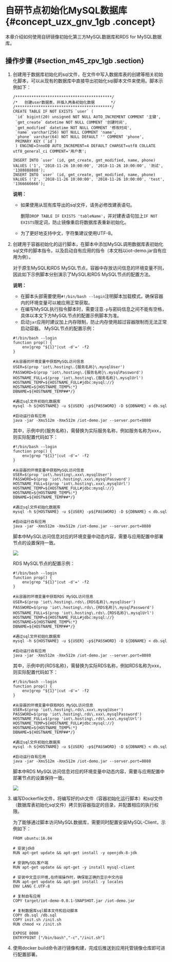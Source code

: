 # 自研节点初始化MySQL数据库 {#concept_uzx_gnv_1gb .concept}

本章介绍如何使用自研镜像初始化第三方MySQL数据库和RDS for MySQL数据库。

## 操作步骤 {#section_m45_zpv_1gb .section}

1.  创建用于数据库初始化的sql文件，在文件中写入数据库表的创建等相关初始化脚本，可以从现有的数据库中直接导出初始化sql脚本文件来使用。脚本示例如下：

    ```
    /******************************************/
    /*   创建user数据表，并插入两条初始化数据       */
    /******************************************/
    CREATE TABLE IF NOT EXISTS `user` (
     `id` bigint(20) unsigned NOT NULL AUTO_INCREMENT COMMENT '主键',
     `gmt_create` datetime NOT NULL COMMENT '创建时间',
     `gmt_modified` datetime NOT NULL COMMENT '修改时间',
     `name` varchar(256) NOT NULL COMMENT 'name',
     `phone` varchar(64) NOT NULL DEFAULT '' COMMENT 'phone',
     PRIMARY KEY (`id`)
     ) ENGINE=InnoDB AUTO_INCREMENT=4 DEFAULT CHARSET=utf8 COLLATE utf8_general_ci COMMENT='用户表';
    
    INSERT INTO `user` (id, gmt_create, gmt_modified, name, phone) VALUES ('1', '2018-11-26 10:00:00', '2018-11-26 10:00:00', '测试', '1388888888');
    INSERT INTO `user` (id, gmt_create, gmt_modified, name, phone) VALUES ('2', '2018-11-26 10:00:00', '2018-11-26 10:00:00', 'test', '1366666666');
    ```

    **说明：** 

    -   如果使用从现有库导出的sql文件，请务必修改建表语句。

        删除`DROP TABLE IF EXISTS 'tableName'`，并对建表语句加上`IF NOT EXISTS`限定词，防止镜像重启将数据库表重新初始化。

    -   为了更好地支持中文，字符集建议使用UTF-8。
2.  创建用于容器初始化的运行脚本，在脚本中添加MySQL调用数据库表初始化sql文件的脚本指令，以及启动自有应用的指令（本文档以iot-demo.jar自有应用为例）。

    对于原生MySQL和RDS MySQL节点，容器中存放访问信息的环境变量不同，因此如下示例脚本分别演示了MySQL和RDS MySQL节点的配置方法。

    **说明：** 

    -   在脚本头部需要使用`#!/bin/bash --login`注明脚本加载模式，确保容器内的环境变量可以被应用正常获取。
    -   在编写MySQL执行指令脚本时，需要注意`-p`与密码信息之间不能有空格，具体以本文下方MySQL节点的配置示例脚本为准。
    -   启动`jar`应用时建议加上内存限制，防止内存使用超过容器限制而无法正常启动容器。
    MySQL节点的配置示例：

    ```
    #!/bin/bash --login
    function prop() {
        env|grep "${1}"|cut -d'=' -f2
    }
    
    #从容器的环境变量中获取MySQL访问信息
    USER=$(prop 'iot\.hosting\.{服务名称}\.mysqlUser')
    PASSWORD=$(prop 'iot\.hosting\.{服务名称}\.mysqlPassword')
    HOSTNAME_FULL=$(prop 'iot\.hosting\.{服务名称}\.mysqlUrl')
    HOSTNAME_TEMP=${HOSTNAME_FULL#jdbc:mysql://}
    HOSTNAME=${HOSTNAME_TEMP%:*}
    DBNAME=${HOSTNAME_TEMP##*/}
    
    #通过sql文件初始化数据库
    mysql -h ${HOSTNAME} -u ${USER} -p${PASSWORD} -D ${DBNAME} < db.sql
    
    #启动运行自有应用
    java -jar -Xms512m -Xmx512m /iot-demo.jar --server.port=8080
    ```

    其中，示例中的\{服务名称\}，需替换为实际服务名称，例如服务名称为xxx，则实际配置代码如下：

    ```
    #!/bin/bash --login
    function prop() {
        env|grep "${1}"|cut -d'=' -f2
    }
    
    #从容器的环境变量中获取MySQL访问信息
    USER=$(prop 'iot\.hosting\.xxx\.mysqlUser')
    PASSWORD=$(prop 'iot\.hosting\.xxx\.mysqlPassword')
    HOSTNAME_FULL=$(prop 'iot\.hosting\.xxx\.mysqlUrl')
    HOSTNAME_TEMP=${HOSTNAME_FULL#jdbc:mysql://}
    HOSTNAME=${HOSTNAME_TEMP%:*}
    DBNAME=${HOSTNAME_TEMP##*/}
    
    #通过sql文件初始化数据库
    mysql -h ${HOSTNAME} -u ${USER} -p${PASSWORD} -D ${DBNAME} < db.sql
    
    #启动运行自有应用
    java -jar -Xms512m -Xmx512m /iot-demo.jar --server.port=8080
    ```

    脚本中MySQL访问信息对应的环境变量中动态内容，需要与应用配置中部署节点的设置保持一致。

    ![](http://static-aliyun-doc.oss-cn-hangzhou.aliyuncs.com/assets/img/78131/154684627933865_zh-CN.png)

    RDS MySQL节点的配置示例：

    ```
    #!/bin/bash --login
    function prop() {
        env|grep "${1}"|cut -d'=' -f2
    }
    
    #从容器的环境变量中获取RDS MySQL访问信息
    USER=$(prop 'iot\.hosting\.rds\.{RDS名称}\.mysqlUser')
    PASSWORD=$(prop 'iot\.hosting\.rds\.{RDS名称}\.mysqlPassword')
    HOSTNAME_FULL=$(prop 'iot\.hosting\.rds\.{RDS名称}\.mysqlUrl')
    HOSTNAME_TEMP=${HOSTNAME_FULL#jdbc:mysql://}
    HOSTNAME=${HOSTNAME_TEMP%:*}
    DBNAME=${HOSTNAME_TEMP##*/}
    
    #通过sql文件初始化数据库
    mysql -h ${HOSTNAME} -u ${USER} -p${PASSWORD} -D ${DBNAME} < db.sql
    
    #启动运行自有应用
    java -jar -Xms512m -Xmx512m /iot-demo.jar --server.port=8080
    ```

    其中，示例中的\{RDS名称\}，需替换为实际RDS名称，例如RDS名称为xxx，则实际配置代码如下：

    ```
    #!/bin/bash --login
    function prop() {
        env|grep "${1}"|cut -d'=' -f2
    }
    
    #从容器的环境变量中获取RDS MySQL访问信息
    USER=$(prop 'iot\.hosting\.rds\.xxx\.mysqlUser')
    PASSWORD=$(prop 'iot\.hosting\.rds\.xxx\.mysqlPassword')
    HOSTNAME_FULL=$(prop 'iot\.hosting\.rds\.xxx\.mysqlUrl')
    HOSTNAME_TEMP=${HOSTNAME_FULL#jdbc:mysql://}
    HOSTNAME=${HOSTNAME_TEMP%:*}
    DBNAME=${HOSTNAME_TEMP##*/}
    
    #通过sql文件初始化数据库
    mysql -h ${HOSTNAME} -u ${USER} -p${PASSWORD} -D ${DBNAME} < db.sql
    
    #启动运行自有应用
    java -jar -Xms512m -Xmx512m /iot-demo.jar --server.port=8080
    ```

    脚本中RDS MySQL访问信息对应的环境变量中动态内容，需要与应用配置中部署节点的设置保持一致。

    ![](http://static-aliyun-doc.oss-cn-hangzhou.aliyuncs.com/assets/img/78131/154684627933866_zh-CN.png)

3.  编写Dockerfile文件，将编写好的sh文件（容器初始化运行脚本）和sql文件（数据库表初始化sql文件）拷贝到容器指定的目录，并配置相应的执行权限。

    为了能够通过脚本访问MySQL数据库，需要同时配置安装MySQL-Client，示例如下：

    ```
    FROM ubuntu:16.04
    
    # 安装jdk8
    RUN apt-get update && apt-get install -y openjdk-8-jdk
    
    # 安装MySQL客户端
    RUN apt-get update && apt-get -y install mysql-client
    
    # 安装中文显示环境,在终端操作时，确保能正确的显示中文内容
    RUN apt-get update && apt-get install -y locales
    ENV LANG C.UTF-8
    
    # 复制自有应用
    COPY target/iot-demo-0.0.1-SNAPSHOT.jar /iot-demo.jar
    
    # 复制数据库sql脚本文件和启动脚本
    COPY db.sql /db.sql
    COPY init.sh /init.sh
    RUN chmod +x /init.sh
    
    EXPOSE 8080
    ENTRYPOINT ["/bin/bash","-c","/init.sh"]
    ```

4.  使用docker build命令进行镜像构建，完成后推送到应用托管镜像仓库即可进行配置部署。


